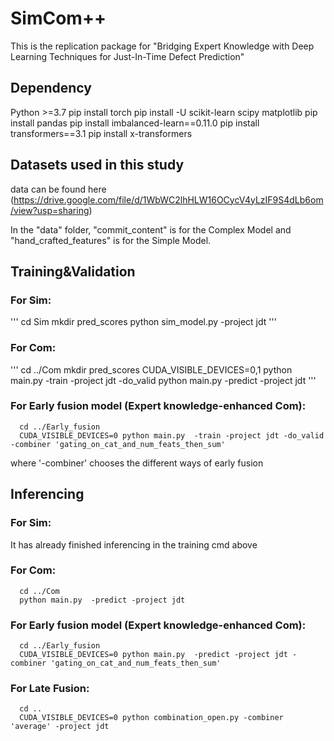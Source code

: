 # SimCom++

This is the replication package for "Bridging Expert Knowledge with Deep Learning Techniques for Just-In-Time Defect Prediction"


## Dependency

Python >=3.7
pip install torch
pip install -U scikit-learn scipy matplotlib
pip install pandas
pip install imbalanced-learn==0.11.0
pip install transformers==3.1 
pip install x-transformers 



## Datasets used in this study

data can be found here (https://drive.google.com/file/d/1WbWC2lhHLW16OCycV4yLzIF9S4dLb6om/view?usp=sharing)

In the "data" folder, "commit_content" is for the Complex Model and "hand_crafted_features" is for the Simple Model.

## Training&Validation

### For Sim:
'''
      cd Sim
      mkdir pred_scores
      python sim_model.py  -project jdt
'''
### For Com:
'''
      cd ../Com
      mkdir pred_scores
      CUDA_VISIBLE_DEVICES=0,1 python main.py  -train -project jdt -do_valid
      python main.py  -predict -project jdt 
'''
### For Early fusion model (Expert knowledge-enhanced Com):
      cd ../Early_fusion 
      CUDA_VISIBLE_DEVICES=0 python main.py  -train -project jdt -do_valid -combiner 'gating_on_cat_and_num_feats_then_sum'
      
where '-combiner' chooses the different ways of early fusion

## Inferencing

### For Sim:

It has already finished inferencing in the training cmd above

### For Com:
      cd ../Com
      python main.py  -predict -project jdt

### For Early fusion model (Expert knowledge-enhanced Com):
      cd ../Early_fusion
      CUDA_VISIBLE_DEVICES=0 python main.py  -predict -project jdt -combiner 'gating_on_cat_and_num_feats_then_sum'
      
### For Late Fusion:
      cd ..
      CUDA_VISIBLE_DEVICES=0 python combination_open.py -combiner 'average' -project jdt

      

 
 

